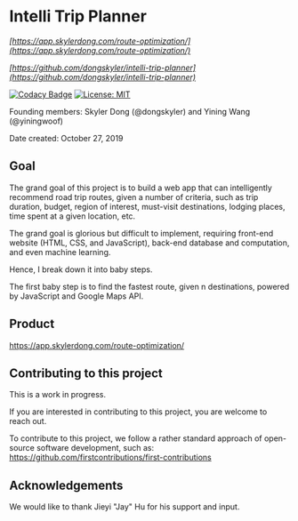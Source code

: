 # Intelli Trip Planner

*[https://app.skylerdong.com/route-optimization/](https://app.skylerdong.com/route-optimization/)*

*[https://github.com/dongskyler/intelli-trip-planner](https://github.com/dongskyler/intelli-trip-planner)*

[![Codacy Badge](https://api.codacy.com/project/badge/Grade/0263146bf0e24d25b0ef8f18df238136)](https://www.codacy.com/manual/dongskyler/intelli-trip-planner?utm_source=github.com&amp;utm_medium=referral&amp;utm_content=dongskyler/intelli-trip-planner&amp;utm_campaign=Badge_Grade)
[![License: MIT](https://img.shields.io/badge/License-MIT-yellow.svg)](https://opensource.org/licenses/MIT)

Founding members:
Skyler Dong (@dongskyler) and Yining Wang (@yiningwoof)

Date created: October 27, 2019

## Goal
The grand goal of this project is to build a web app that can intelligently recommend road trip routes, given a number of criteria, such as trip duration, budget, region of interest, must-visit destinations, lodging places, time spent at a given location, etc.

The grand goal is glorious but difficult to implement, requiring front-end website (HTML, CSS, and JavaScript), back-end database and computation, and even machine learning.

Hence, I break down it into baby steps.

The first baby step is to find the fastest route, given n destinations, powered by JavaScript and Google Maps API.

## Product
https://app.skylerdong.com/route-optimization/

## Contributing to this project
This is a work in progress.

If you are interested in contributing to this project, you are welcome to reach out.

To contribute to this project, we follow a rather standard approach of open-source software development, such as:
https://github.com/firstcontributions/first-contributions

## Acknowledgements
We would like to thank Jieyi "Jay" Hu for his support and input.
